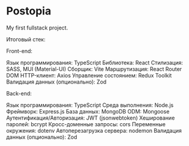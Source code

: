# Postopia

My first fullstack project.

Итоговый стек:

Front-end:

Язык программирования: TypeScript
Библиотека: React
Стилизация: SASS, MUI (Material-UI)
Сборщик: Vite
Маршрутизация: React Router DOM
HTTP-клиент: Axios
Управление состоянием: Redux Toolkit
Валидация данных (опционально): Zod

Back-end:

Язык программирования: TypeScript
Среда выполнения: Node.js
Фреймворк: Express.js
База данных: MongoDB
ODM: Mongoose
Аутентификация/Авторизация: JWT (jsonwebtoken)
Хеширование паролей: bcrypt
Кросс-доменные запросы: cors
Переменные окружения: dotenv
Автоперезагрузка сервера: nodemon
Валидация данных (опционально): Zod
